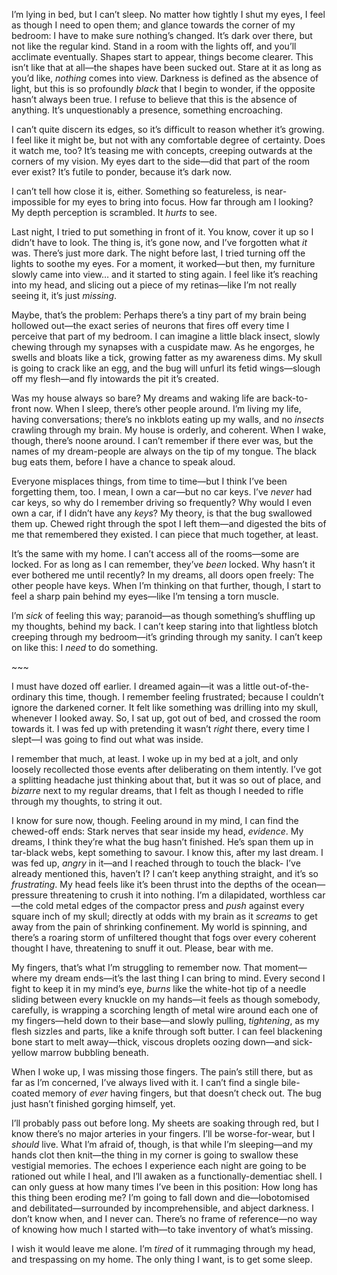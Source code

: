  I’m lying in bed, but I can’t sleep. No matter how tightly I shut my eyes, I feel as though I need to open them; and glance towards the corner of my bedroom: I have to make sure nothing’s changed. It’s dark over there, but not like the regular kind. Stand in a room with the lights off, and you’ll acclimate eventually. Shapes start to appear, things become clearer. This isn’t like that at all—the shapes have been sucked out. Stare at it as long as you’d like, *nothing* comes into view. Darkness is defined as the absence of light, but this is so profoundly *black* that I begin to wonder, if the opposite hasn’t always been true. I refuse to believe that this is the absence of anything. It’s unquestionably a presence, something encroaching.

I can’t quite discern its edges, so it’s difficult to reason whether it’s growing. I feel like it might be, but not with any comfortable degree of certainty. Does it watch me, too? It’s teasing me with concepts, creeping outwards at the corners of my vision. My eyes dart to the side—did that part of the room ever exist? It’s futile to ponder, because it’s dark now.

I can’t tell how close it is, either. Something so featureless, is near-impossible for my eyes to bring into focus. How far through am I looking? My depth perception is scrambled. It *hurts* to see.

Last night, I tried to put something in front of it. You know, cover it up so I didn’t have to look. The thing is, it’s gone now, and I’ve forgotten what *it* was. There’s just more dark. The night before last, I tried turning off the lights to soothe my eyes. For a moment, it worked—but then, my furniture slowly came into view… and it started to sting again. I feel like it’s reaching into my head, and slicing out a piece of my retinas—like I’m not really seeing it, it’s just *missing*.

Maybe, that’s the problem: Perhaps there’s a tiny part of my brain being hollowed out—the exact series of neurons that fires off every time I perceive that part of my bedroom. I can imagine a little black insect, slowly chewing through my synapses with a cuspidate maw. As he engorges, he swells and bloats like a tick, growing fatter as my awareness dims. My skull is going to crack like an egg, and the bug will unfurl its fetid wings—slough off my flesh—and fly intowards the pit it’s created.

Was my house always so bare? My dreams and waking life are back-to-front now. When I sleep, there’s other people around. I’m living my life, having conversations; there’s no inkblots eating up my walls, and no *insects* crawling through my brain. My house is orderly, and coherent. When I wake, though, there’s noone around. I can’t remember if there ever was, but the names of my dream-people are always on the tip of my tongue. The black bug eats them, before I have a chance to speak aloud.

Everyone misplaces things, from time to time—but I think I’ve been forgetting them, too. I mean, I own a car—but no car keys. I’ve *never* had car keys, so why do I remember driving so frequently? Why would I even own a car, if I didn’t have any *keys*? My theory, is that the bug swallowed them up. Chewed right through the spot I left them—and digested the bits of me that remembered they existed. I can piece that much together, at least.

It’s the same with my home. I can’t access all of the rooms—some are locked. For as long as I can remember, they’ve *been* locked. Why hasn’t it ever bothered me until recently? In my dreams, all doors open freely: The other people have keys. When I’m thinking on that further, though, I start to feel a sharp pain behind my eyes—like I’m tensing a torn muscle.

I’m *sick* of feeling this way; paranoid—as though something’s shuffling up my thoughts, behind my back. I can’t keep staring into that lightless blotch creeping through my bedroom—it’s grinding through my sanity. I can’t keep on like this: I *need* to do something.

\~\~\~

I must have dozed off earlier. I dreamed again—it was a little out-of-the-ordinary this time, though. I remember feeling frustrated; because I couldn’t ignore the darkened corner. It felt like something was drilling into my skull, whenever I looked away. So, I sat up, got out of bed, and crossed the room towards it. I was fed up with pretending it wasn’t *right* there, every time I slept—I was going to find out what was inside.

I remember that much, at least. I woke up in my bed at a jolt, and only loosely recollected those events after deliberating on them intently. I’ve got a splitting headache just thinking about that, but it was so out of place, and *bizarre* next to my regular dreams, that I felt as though I needed to rifle through my thoughts, to string it out.

I know for sure now, though. Feeling around in my mind, I can find the chewed-off ends: Stark nerves that sear inside my head, *evidence*. My dreams, I think they’re what the bug hasn’t finished. He’s span them up in tar-black webs, kept something to savour. I know this, after my last dream. I was fed up, *angry* in it—and I reached through to touch the black- I’ve already mentioned this, haven’t I? I can’t keep anything straight, and it’s so *frustrating*. My head feels like it’s been thrust into the depths of the ocean—pressure threatening to crush it into nothing. I’m a dilapidated, worthless car—the cold metal edges of the compactor press and *push* against every square inch of my skull; directly at odds with my brain as it *screams* to get away from the pain of shrinking confinement. My world is spinning, and there’s a roaring storm of unfiltered thought that fogs over every coherent thought I have, threatening to snuff it out. Please, bear with me.

My fingers, that’s what I’m struggling to remember now. That moment—where my dream ends—it’s the last thing I can bring to mind. Every second I fight to keep it in my mind’s eye, *burns* like the white-hot tip of a needle sliding between every knuckle on my hands—it feels as though somebody, carefully, is wrapping a scorching length of metal wire around each one of my fingers—held down to their base—and slowly pulling, *tightening*, as my flesh sizzles and parts, like a knife through soft butter. I can feel blackening bone start to melt away—thick, viscous droplets oozing down—and sick-yellow marrow bubbling beneath.

When I woke up, I was missing those fingers. The pain’s still there, but as far as I’m concerned, I’ve always lived with it. I can’t find a single bile-coated memory of *ever* having fingers, but that doesn’t check out. The bug just hasn’t finished gorging himself, yet.

I’ll probably pass out before long. My sheets are soaking through red, but I know there’s no major arteries in your fingers. I’ll be worse-for-wear, but I *should* live. What I’m afraid of, though, is that while I’m sleeping—and my hands clot then knit—the thing in my corner is going to swallow these vestigial memories. The echoes I experience each night are going to be rationed out while I heal, and I’ll awaken as a functionally-dementiac shell. I can only guess at how many times I’ve been in this position: How long has this thing been eroding me? I’m going to fall down and die—lobotomised and debilitated—surrounded by incomprehensible, and abject darkness. I don’t know when, and I never can. There’s no frame of reference—no way of knowing how much I started with—to take inventory of what’s missing.

I wish it would leave me alone. I’m *tired* of it rummaging through my head, and trespassing on my home. The only thing I want, is to get some sleep.